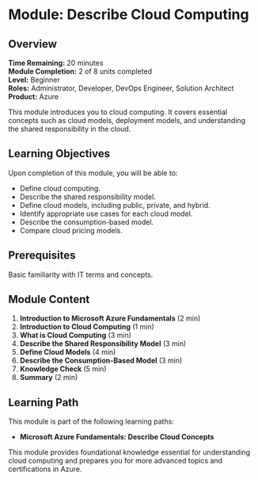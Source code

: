 # Module: Describe Cloud Computing

## Overview

**Time Remaining:** 20 minutes  
**Module Completion:** 2 of 8 units completed  
**Level:** Beginner  
**Roles:** Administrator, Developer, DevOps Engineer, Solution Architect  
**Product:** Azure

This module introduces you to cloud computing. It covers essential concepts such as cloud models, deployment models, and understanding the shared responsibility in the cloud.

## Learning Objectives

Upon completion of this module, you will be able to:

- Define cloud computing.
- Describe the shared responsibility model.
- Define cloud models, including public, private, and hybrid.
- Identify appropriate use cases for each cloud model.
- Describe the consumption-based model.
- Compare cloud pricing models.

## Prerequisites

Basic familiarity with IT terms and concepts.

## Module Content

1. **Introduction to Microsoft Azure Fundamentals** (2 min)
2. **Introduction to Cloud Computing** (1 min)
3. **What is Cloud Computing** (3 min)
4. **Describe the Shared Responsibility Model** (3 min)
5. **Define Cloud Models** (4 min)
6. **Describe the Consumption-Based Model** (3 min)
7. **Knowledge Check** (5 min)
8. **Summary** (2 min)

## Learning Path

This module is part of the following learning paths:

- **Microsoft Azure Fundamentals: Describe Cloud Concepts**

This module provides foundational knowledge essential for understanding cloud computing and prepares you for more advanced topics and certifications in Azure.
